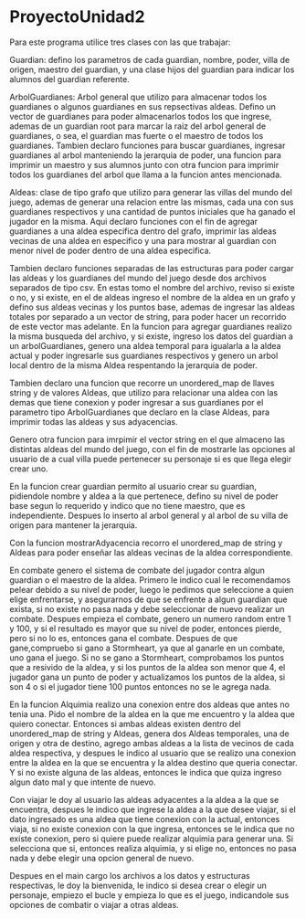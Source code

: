 # ProyectoUnidad2

Para este programa utilice tres clases con las que trabajar: 

Guardian: defino los parametros de cada guardian, nombre, poder, villa de origen, maestro del guardian, y una clase hijos del guardian para
indicar los alumnos del guardian referente.

ArbolGuardianes: Arbol general que utilizo para almacenar todos los guardianes o algunos guardianes en sus repsectivas aldeas.
Defino un vector de guardianes para poder almacenarlos todos los que ingrese, ademas de un guardian root para marcar la 
raiz del arbol general de guardianes, o sea, el guardian mas fuerte o el maestro de todos los guardianes. Tambien declaro funciones para 
buscar guardianes, ingresar guardianes al arbol manteniendo la jerarquia de poder, una funcion para imprimir un maestro y sus alumnos junto con
otra funcion para imprimir todos los guardianes del arbol que llama a la funcion antes mencionada. 

Aldeas: clase de tipo grafo que utilizo para generar las villas del mundo del juego, ademas de generar una relacion entre las mismas, cada una
con sus guardianes respectivos y una cantidad de puntos iniciales que ha ganado el jugador en la misma. Aqui declaro funciones con el fin 
de agregar guardianes a una aldea especifica dentro del grafo, imprimir las aldeas vecinas de una aldea en especifico y una para mostrar 
al guardian con menor nivel de poder dentro de una aldea especifica. 

Tambien declaro funciones separadas de las estructuras para poder cargar las aldeas y los guardianes del mundo del juego desde dos archivos
separados de tipo csv. En estas tomo el nombre del archivo, reviso si existe o no, y si existe, en el de aldeas ingreso el nombre de la 
aldea en un grafo y defino sus aldeas vecinas y los puntos base, ademas de ingresar las aldeas totales por separado a un vector de string, 
para poder hacer un recorrido de este vector mas adelante. En la funcion para agregar guardianes realizo la misma busqueda del archivo, y si
existe, ingreso los datos del guardian a un arbolGuardianes, genero una aldea temporal para igualarla a la aldea actual y poder ingresarle sus
guardianes respectivos y genero un arbol local dentro de la misma Aldea respentando la jerarquia de poder. 

Tambien declaro una funcion que recorre un unordered_map de llaves string y de valores Aldeas, que utilizo para relacionar una aldea con las 
demas que tiene conexion y poder ingresar a sus guardianes por el parametro tipo ArbolGuardianes que declaro en la clase Aldeas, para imprimir
todas las aldeas y sus adyacencias.

Genero otra funcion para imrpimir el vector string en el que almaceno las distintas aldeas del mundo del juego, con el fin de mostrarle las
opciones al usuario de a cual villa puede pertenecer su personaje si es que llega elegir crear uno. 

En la funcion crear guardian permito al usuario crear su guardian, pidiendole nombre y aldea a la que pertenece, defino su nivel de poder base
segun lo requerido y indico que no tiene maestro, que es independiente. Despues lo inserto al arbol general y al arbol de su villa de origen
para mantener la jerarquia.

Con la funcion mostrarAdyacencia recorro el unordered_map de string y Aldeas para poder enseñar las aldeas vecinas de la aldea correspondiente.

En combate genero el sistema de combate del jugador contra algun guardian o el maestro de la aldea. Primero le indico cual le recomendamos
pelear debido a su nivel de poder, luego le pedimos que seleccione a quien elige enfrentarse, y asegurarnos de que se enfrente a algun
guardian que exista, si no existe no pasa nada y debe seleccionar de nuevo realizar un combate. Despues empieza el combate, genero un numero
random entre 1 y 100, y si el resultado es mayor que su nivel de poder, entonces pierde, pero si no lo es, entonces gana el combate. Despues 
de que gane,compruebo si gano a Stormheart, ya que al ganarle en un combate, uno gana el juego. Si no se gano a Stormheart, 
comprobamos los puntos que a resivido de la aldea, y si los puntos de la aldea son menor que 4, el jugador gana un punto de poder
y actualizamos los puntos de la aldea, si son 4 o si el jugador tiene 100 puntos entonces no se le agrega nada.

En la funcion Alquimia realizo una conexion entre dos aldeas que antes no tenia una. Pido el nombre de la aldea en la que me encuentro y
la aldea que quiero conectar. Entonces si ambas aldeas existen dentro del unordered_map de string y Aldeas, genera dos Aldeas temporales, 
una de origen y otra de destino, agrego ambas aldeas a la lista de vecinos de cada aldea respectiva, y despues le indico al usuario que 
se realizo una conexion entre la aldea en la que se encuentra y la aldea destino que queria conectar. Y si no existe alguna de las aldeas,
entonces le indica que quiza ingreso algun dato mal y que intente de nuevo.

Con viajar le doy al usuario las aldeas adyacentes a la aldea a la que se encuentra, despues le indico que ingrese la aldea a la que desee
viajar, si el dato ingresado es una aldea que tiene conexion con la actual, entonces viaja, si no existe conexion con la que ingresa, entonces
se le indica que no existe conexion, pero si quiere puede realizar alquimia para generar una. Si selecciona que si, entonces realiza alquimia,
y si elige no, entonces no pasa nada y debe elegir una opcion general de nuevo. 

Despues en el main cargo los archivos a los datos y estructuras respectivas, le doy la bienvenida, le indico si desea crear o elegir un 
personaje, empiezo el bucle y empieza lo que es el juego, indicandole sus opciones de combatir o viajar a otras aldeas.   
